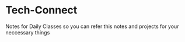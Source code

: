 # Tech-Connect
Notes for Daily Classes so you can refer this notes and projects for your neccessary things
